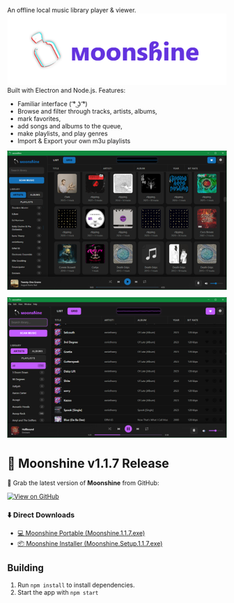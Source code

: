 An offline local music library player & viewer. 
![Alt Text](https://github.com/eerietheery/moonshine/blob/main/assets/images/moonshinebanner.png)
Built with Electron and Node.js. 
Features:
- Familiar interface ( ͡° ͜ʖ ͡°)
- Browse and filter through tracks, artists, albums,
- mark favorites,
- add songs and albums to the queue,
- make playlists, and play genres
- Import & Export your own m3u playlists

![Alt text](https://github.com/eerietheery/moonshine/blob/main/assets/images/sample3.png)

![Alt text](https://github.com/eerietheery/moonshine/blob/main/assets/images/sample1.png)

# 🌙 Moonshine v1.1.7 Release
🚀 Grab the latest version of **Moonshine** from GitHub:

[![View on GitHub](https://img.shields.io/badge/GitHub-Release-blue?logo=github)](https://github.com/eerietheery/moonshine/releases/tag/1.1.7)

### ⬇️ Direct Downloads
- [💻 Moonshine Portable (Moonshine.1.1.7.exe)](https://github.com/eerietheery/moonshine/releases/download/1.17/Moonshine.1.1.3.exe)  
- [📦 Moonshine Installer (Moonshine.Setup.1.1.7.exe)](https://github.com/eerietheery/moonshine/releases/download/1.17/Moonshine.Setup.1.1.7.exe)

## Building 
1. Run `npm install` to install dependencies.
2. Start the app with `npm start`
